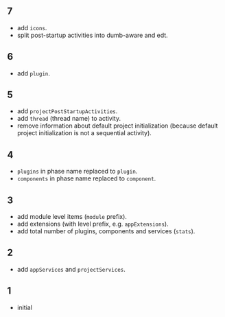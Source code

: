 ## 7
* add `icons`.
* split post-startup activities into dumb-aware and edt.

## 6
* add `plugin`.

## 5
* add `projectPostStartupActivities`.
* add `thread` (thread name) to activity.
* remove information about default project initialization (because default project initialization is not a sequential activity).

## 4
* `plugins` in phase name replaced to `plugin`.
* `components` in phase name replaced to `component`.

## 3
* add module level items (`module` prefix).
* add extensions (with level prefix, e.g. `appExtensions`).
* add total number of plugins, components and services (`stats`).

## 2
* add `appServices` and `projectServices`.

## 1
* initial